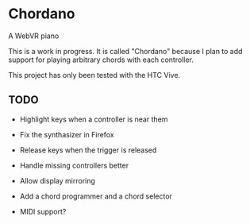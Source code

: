 # Chordano
A WebVR piano

This is a work in progress. It is called "Chordano" because I plan to add support for playing arbitrary chords with each controller.

This project has only been tested with the HTC Vive.

## TODO

- Highlight keys when a controller is near them

- Fix the synthasizer in Firefox

- Release keys when the trigger is released

- Handle missing controllers better

- Allow display mirroring

- Add a chord programmer and a chord selector

- MIDI support?
